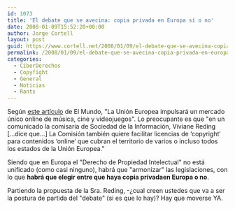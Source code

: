 ```yaml
---
id: 1073
title: 'El debate que se avecina: copia privada en Europa sí­ o no'
date: 2008-01-09T15:52:20+00:00
author: Jorge Cortell
layout: post
guid: https://www.cortell.net/2008/01/09/el-debate-que-se-avecina-copia-privada-en-europa-si-o-no/
permalink: /2008/01/09/el-debate-que-se-avecina-copia-privada-en-europa-si-o-no/
categories:
  - CiberDerechos
  - Copyfight
  - General
  - Noticias
  - Rants
---
```

Según <a target="_blank" title="Artí­culo El Mundo" href="https://www.elmundo.es/navegante/2008/01/03/tecnologia/1199396718.html">este artí­culo</a> de El Mundo, "La Unión Europea impulsará un mercado único online de música, cine y videojuegos". Lo preocupante es que "en un comunicado la comisaria de Sociedad de la Información, Viviane Reding [...dice que...] La Comisión también quiere facilitar licencias de ‘copyright‘ para contenidos ‘online‘ que cubran el territorio de varios o incluso todos los estados de la Unión Europea."

Siendo que en Europa el "Derecho de Propiedad Intelectual" no está unificado (como casi ninguno), habrá que "armonizar" las legislaciones, con lo que **habrá que elegir entre que haya copia privadaen Europa o no**.

Partiendo la propuesta de la Sra. Reding, -¿cual creen ustedes que va a ser la postura de partida del "debate" (si es que lo hay)? Hay que moverse YA.